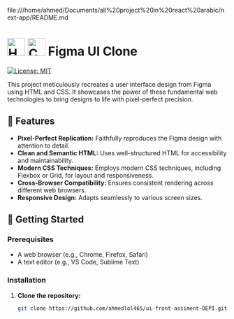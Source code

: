 file:///home/ahmed/Documents/all%20project%20in%20react%20arabic/next-app/README.md
# <img src="https://upload.wikimedia.org/wikipedia/commons/6/61/HTML5_logo_and_wordmark.svg" alt="HTML5 Logo" width="40" height="40"/> <img src="https://upload.wikimedia.org/wikipedia/commons/d/d5/CSS3_logo_and_wordmark.svg" alt="CSS3 Logo" width="40" height="40"/> Figma UI Clone

[![License: MIT](https://img.shields.io/badge/License-MIT-green.svg)](https://opensource.org/licenses/MIT)

This project meticulously recreates a user interface design from Figma using HTML and CSS. It showcases the power of these fundamental web technologies to bring designs to life with pixel-perfect precision.

## 🌟 Features

- **Pixel-Perfect Replication:** Faithfully reproduces the Figma design with attention to detail.
- **Clean and Semantic HTML:** Uses well-structured HTML for accessibility and maintainability.
- **Modern CSS Techniques:** Employs modern CSS techniques, including Flexbox or Grid, for layout and responsiveness.
- **Cross-Browser Compatibility:** Ensures consistent rendering across different web browsers.
- **Responsive Design:** Adapts seamlessly to various screen sizes.

## 🚀 Getting Started

### Prerequisites

- A web browser (e.g., Chrome, Firefox, Safari)
- A text editor (e.g., VS Code, Sublime Text)

### Installation

1. **Clone the repository:**

   ```bash
   git clone https://github.com/ahmedlol465/ui-front-assiment-DEPI.git
